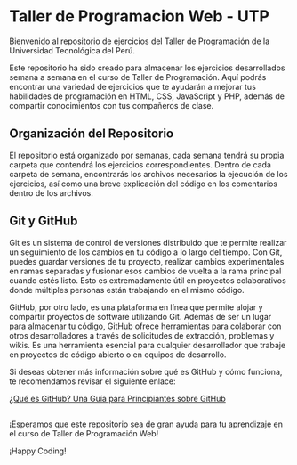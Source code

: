 
# Taller de Programacion Web - UTP

Bienvenido al repositorio de ejercicios del Taller de Programación de la Universidad Tecnológica del Perú.

Este repositorio ha sido creado para almacenar los ejercicios desarrollados semana a semana en el curso de Taller de Programación. Aquí podrás encontrar una variedad de ejercicios que te ayudarán a mejorar tus habilidades de programación en HTML, CSS, JavaScript y PHP, además de compartir conocimientos con tus compañeros de clase.

## Organización del Repositorio

El repositorio está organizado por semanas, cada semana tendrá su propia carpeta que contendrá los ejercicios correspondientes. Dentro de cada carpeta de semana, encontrarás los archivos necesarios la ejecución de los ejercicios, así como una breve explicación del código en los comentarios dentro de los archivos.

## Git y GitHub

Git es un sistema de control de versiones distribuido que te permite realizar un seguimiento de los cambios en tu código a lo largo del tiempo. Con Git, puedes guardar versiones de tu proyecto, realizar cambios experimentales en ramas separadas y fusionar esos cambios de vuelta a la rama principal cuando estés listo. Esto es extremadamente útil en proyectos colaborativos donde múltiples personas están trabajando en el mismo código.

GitHub, por otro lado, es una plataforma en línea que permite alojar y compartir proyectos de software utilizando Git. Además de ser un lugar para almacenar tu código, GitHub ofrece herramientas para colaborar con otros desarrolladores a través de solicitudes de extracción, problemas y wikis. Es una herramienta esencial para cualquier desarrollador que trabaje en proyectos de código abierto o en equipos de desarrollo.

Si deseas obtener más información sobre qué es GitHub y cómo funciona, te recomendamos revisar el siguiente enlace: 

[¿Qué es GitHub? Una Guía para Principiantes sobre GitHub ](https://kinsta.com/es/base-de-conocimiento/que-es-github/)

## 

¡Esperamos que este repositorio sea de gran ayuda para tu aprendizaje en el curso de Taller de Programación Web!

¡Happy Coding!


